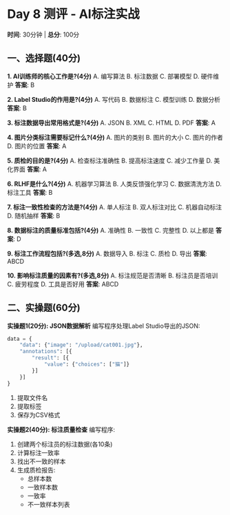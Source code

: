 # Day 8 测评 - AI标注实战

**时间**: 30分钟 | **总分**: 100分

## 一、选择题(40分)

**1. AI训练师的核心工作是?(4分)**
A. 编写算法
B. 标注数据
C. 部署模型
D. 硬件维护
**答案**: B

**2. Label Studio的作用是?(4分)**
A. 写代码
B. 数据标注
C. 模型训练
D. 数据分析
**答案**: B

**3. 标注数据导出常用格式是?(4分)**
A. JSON
B. XML
C. HTML
D. PDF
**答案**: A

**4. 图片分类标注需要标记什么?(4分)**
A. 图片的类别
B. 图片的大小
C. 图片的作者
D. 图片的位置
**答案**: A

**5. 质检的目的是?(4分)**
A. 检查标注准确性
B. 提高标注速度
C. 减少工作量
D. 美化界面
**答案**: A

**6. RLHF是什么?(4分)**
A. 机器学习算法
B. 人类反馈强化学习
C. 数据清洗方法
D. 标注工具
**答案**: B

**7. 标注一致性检查的方法是?(4分)**
A. 单人标注
B. 双人标注对比
C. 机器自动标注
D. 随机抽样
**答案**: B

**8. 数据标注的质量标准包括?(4分)**
A. 准确性
B. 一致性
C. 完整性
D. 以上都是
**答案**: D

**9. 标注工作流程包括?(多选,8分)**
A. 数据导入
B. 标注
C. 质检
D. 导出
**答案**: ABCD

**10. 影响标注质量的因素有?(多选,8分)**
A. 标注规范是否清晰
B. 标注员是否培训
C. 疲劳程度
D. 工具是否好用
**答案**: ABCD

## 二、实操题(60分)

**实操题1(20分): JSON数据解析**
编写程序处理Label Studio导出的JSON:
```python
data = {
    "data": {"image": "/upload/cat001.jpg"},
    "annotations": [{
        "result": [{
            "value": {"choices": ["猫"]}
        }]
    }]
}
```
1. 提取文件名
2. 提取标签
3. 保存为CSV格式

**实操题2(40分): 标注质量检查**
编写程序:
1. 创建两个标注员的标注数据(各10条)
2. 计算标注一致率
3. 找出不一致的样本
4. 生成质检报告:
   - 总样本数
   - 一致样本数
   - 一致率
   - 不一致样本列表
